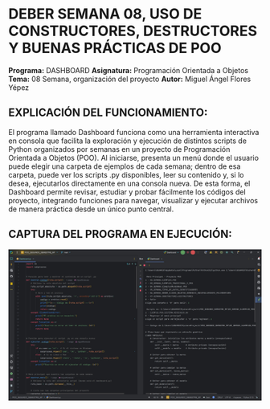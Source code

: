 # DEBER SEMANA 08, USO DE CONSTRUCTORES, DESTRUCTORES Y BUENAS PRÁCTICAS DE POO
**Programa:** DASHBOARD
**Asignatura:** Programación Orientada a Objetos  
**Tema:** 08 Semana, organización del proyecto
**Autor:** Miguel Ángel Flores Yépez  

## EXPLICACIÓN DEL FUNCIONAMIENTO:  
El programa llamado Dashboard funciona como una herramienta interactiva en consola que facilita la exploración y ejecución de distintos scripts de Python organizados por semanas en un proyecto de Programación Orientada a Objetos (POO). 
Al iniciarse, presenta un menú donde el usuario puede elegir una carpeta de ejemplos de cada semana; dentro de esa carpeta, puede ver los scripts .py disponibles, leer su contenido y, si lo desea, ejecutarlos directamente en una consola nueva. De esta forma, el Dashboard permite revisar, estudiar y probar fácilmente los códigos del proyecto, integrando funciones para navegar, visualizar y ejecutar archivos de manera práctica desde un único punto central.

## CAPTURA DEL PROGRAMA EN EJECUCIÓN: 
![CAPTURA_EJECUCION_DASHBOARD.jpg](CAPTURA_EJECUCION_DASHBOARD/CAPTURA_EJECUCION_DASHBOARD.jpg)